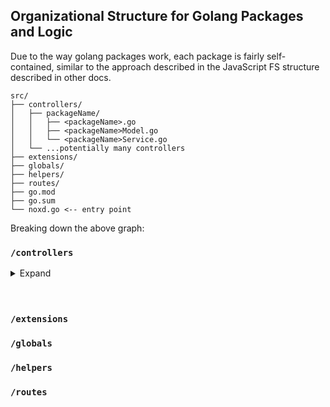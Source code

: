 ## Organizational Structure for Golang Packages and Logic

Due to the way golang packages work, each package is fairly self-contained, similar to the approach described in the JavaScript FS structure described in other docs.

```
src/
├── controllers/
│   ├── packageName/
│   │   ├── <packageName>.go
│   │   ├── <packageName>Model.go
│   │   └── <packageName>Service.go
│   └── ...potentially many controllers
├── extensions/
├── globals/
├── helpers/
├── routes/
├── go.mod
├── go.sum
└── noxd.go <-- entry point
```

Breaking down the above graph:

### `/controllers`
<details>
  <summary> Expand </summary>
  This is the top level directory that holds each of the separate packages (or modules). 

  #### `/components/packageName/`
  Each package is in a separate folder with a matching name and generally has 3 files, but could have more if necessary.

  ##### `/components/packageName/<packageName>.go`
  > This file is the true controller of the module. This is where the handler functions for any HTTP requests enter. To keep code properly separated, one would write a function here to do all the high-level handling of an HTTT request. Any more specific logic (DB access, API calls, etc) would be extracted to a service file in the same directory.

  ##### `/components/packageName/<packageName>Model.go`
  > Because nox's Golang backend uses upper/db as its database access library, the model file acts as a repository of types and structs needed by any other file in the package. Package-wide global variables would also be a great candidate for placing within this file.

  ##### `/components/packageName/<packageName>Service.go`
  > Any logic that is not directly related to recieving or returning a request or a response should be located here. This could include API calls or database access for querying or insertion.
</details>
<br></br>

### `/extensions`

### `/globals`
### `/helpers`
### `/routes`

